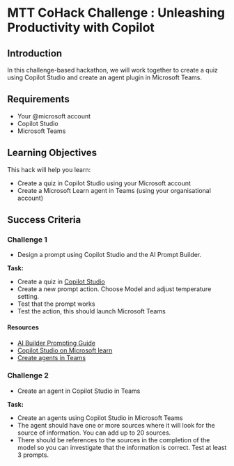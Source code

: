 # MTT CoHack Challenge : Unleashing Productivity with Copilot

## Introduction

In this challenge-based hackathon, we will work together to create a quiz using Copilot Studio and create an agent plugin in Microsoft Teams. 

## Requirements

- Your @microsoft account
- Copilot Studio
- Microsoft Teams

## Learning Objectives

This hack will help you learn:

- Create a quiz in Copilot Studio using your Microsoft account
- Create a Microsoft Learn agent in Teams (using your organisational account) 

## Success Criteria

### Challenge 1

- Design a prompt using Copilot Studio and the AI Prompt Builder.

**Task:**
* Create a quiz in [Copilot Studio](https://copilotstudio.microsoft.com "Copilot Studio")
* Create a new prompt action. Choose Model and adjust temperature setting. 
* Test that the prompt works
* Test the action, this should launch Microsoft Teams
#### Resources

- [AI Builder Prompting Guide](https://aka.ms/learn-ai-builder-prompting-guide)
- [Copilot Studio on Microsoft learn](https://learn.microsoft.com/en-us/microsoft-copilot-studio/fundamentals-what-is-copilot-studio)
- [Create agents in Teams](https://learn.microsoft.com/en-us/microsoft-copilot-studio/microsoft-copilot-extend-copilot-extensions)

### Challenge 2
- Create an agent in Copilot Studio in Teams

**Task:**
* Create an agents using Copilot Studio in Microsoft Teams
* The agent should have one or more sources where it will look for the source of information. You can add up to 20 sources.
* There should be references to the sources in the completion of the model so you can investigate that the information is correct. Test at least 3 prompts.

